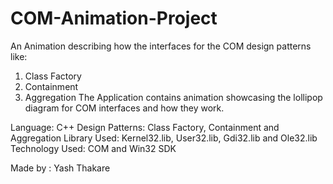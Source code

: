 # COM-Animation-Project

An Animation describing how the interfaces for the COM design patterns like:
  1. Class Factory
  2. Containment
  3. Aggregation
The Application contains animation showcasing the lollipop diagram for COM interfaces and how they work.

Language: C++
Design Patterns: Class Factory, Containment and Aggregation
Library Used: Kernel32.lib, User32.lib, Gdi32.lib and Ole32.lib
Technology Used: COM and Win32 SDK

Made by : Yash Thakare

     
